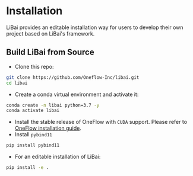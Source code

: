 # Installation
LiBai provides an editable installation way for users to develop their own project based on LiBai's framework.

## Build LiBai from Source

- Clone this repo:

```bash
git clone https://github.com/Oneflow-Inc/libai.git
cd libai
```
- Create a conda virtual environment and activate it:

```bash
conda create -n libai python=3.7 -y
conda activate libai
```

- Install the stable release of OneFlow with `CUDA` support. Please refer to [OneFlow installation guide](https://github.com/Oneflow-Inc/oneflow#install-with-pip-package).
- Install `pybind11`

```bash
pip install pybind11
```

- For an editable installation of LiBai:

```bash
pip install -e .
```


